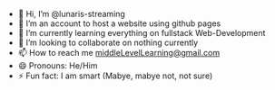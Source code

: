 - 👋 Hi, I’m @lunaris-streaming
- 👀 I’m an account to host a website using github pages
- 🌱 I’m currently learning everything on fullstack Web-Development
- 💞️ I’m looking to collaborate on nothing currently
- 📫 How to reach me middleLevelLearning@gmail.com
- 😄 Pronouns: He/Him
- ⚡ Fun fact: I am smart (Mabye, mabye not, not sure)

<!---
lunaris-streaming/lunaris-streaming is a ✨ special ✨ repository because its `README.md` (this file) appears on your GitHub profile.
You can click the Preview link to take a look at your changes.
--->
